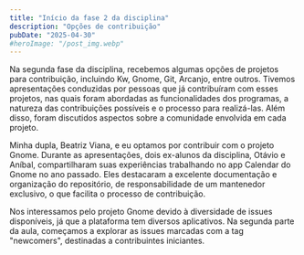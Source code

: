 ```yaml
---
title: "Início da fase 2 da disciplina"
description: "Opções de contribuição"
pubDate: "2025-04-30"
#heroImage: "/post_img.webp"
---
```

Na segunda fase da disciplina, recebemos algumas opções de projetos para contribuição, incluindo Kw, Gnome, Git, Arcanjo, entre outros. Tivemos apresentações conduzidas por pessoas que já contribuíram com esses projetos, nas quais foram abordadas as funcionalidades dos programas, a natureza das contribuições possíveis e o processo para realizá-las. Além disso, foram discutidos aspectos sobre a comunidade envolvida em cada projeto.

Minha dupla, Beatriz Viana, e eu optamos por contribuir com o projeto Gnome. Durante as apresentações, dois ex-alunos da disciplina, Otávio e Aníbal, compartilharam suas experiências trabalhando no app Calendar do Gnome no ano passado. Eles destacaram a excelente documentação e organização do repositório, de responsabilidade de um mantenedor exclusivo, o que facilita o processo de contribuição.

Nos interessamos pelo projeto Gnome devido à diversidade de issues disponíveis, já que a plataforma tem diversos aplicativos. Na segunda parte da aula, começamos a explorar as issues marcadas com a tag "newcomers", destinadas a contribuintes iniciantes.